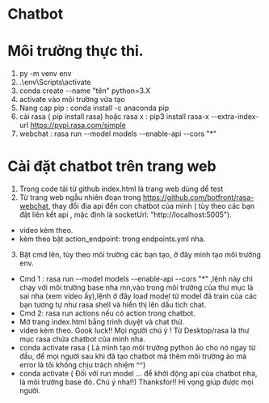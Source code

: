 # Chatbot
# Môi trường thực thi.
1. py -m venv env
2. .\env\Scripts\activate
3. conda create --name "tên" python=3.X
4. activate vào môi trường vừa tạo
4. Nang cap pip : conda install -c anaconda pip
5. cài rasa ( pip install rasa) hoặc rasa x : pip3 install rasa-x --extra-index-url https://pypi.rasa.com/simple
6. webchat : rasa run --model models --enable-api --cors "*"

# Cài đặt chatbot trên trang web
1. Trong code tải từ github index.html là trang web dùng dể test
2. Từ trang web ngẫu nhiên đoạn <script> </script> trong https://github.com/botfront/rasa-webchat, thay đổi địa api đến con chatbot của mình ( tùy theo các bạn đặt liên kết api , mặc định là socketUrl: "http://localhost:5005").
 - video kèm theo.
 - kèm theo bật action_endpoint: trong endpoints.yml nha.
3. Bật cmd lên, tùy theo môi trường các bạn tạo, ở đây mình tạo môi trường env.
- Cmd 1 : rasa run --model models --enable-api --cors "*" ,lệnh này chỉ chạy với môi trường base nha mn,vào trong môi trường của thư mục là sai nha (xem video ấy),lệnh ở đây load model từ model đã train của các bạn tương tự như rasa shell và hiển thị lên dấu tích chat.
- Cmd 2: rasa run actions nếu có action trong chatbot. 
- Mở trang index.html bằng trình duyệt và chat thử.
- video kèm theo.
Gook luck!!
Mọi người chú ý ! Từ Desktop/rasa là thư mục rasa chứa chatbot của mình nha.
- conda activate rasa ( Là mình tạo môi trường python ảo cho nó ngay từ đầu, để mọi người sau khi đã tạo chatbot mà thêm môi trường ảo mà error là tôi không chịu trách nhiệm ^^)
- conda activate ( Đối với run model ... để khởi động api của chatbot nha, là môi trường base đó. Chú ý nha!!) Thanksfor!!
Hi vọng giúp được mọi người.
